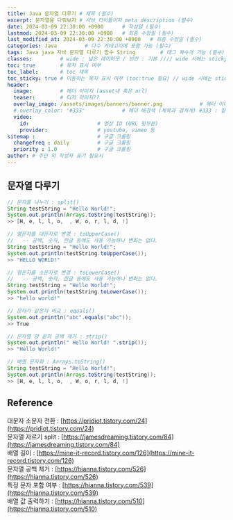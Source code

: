 ```yaml
---
title: Java 문자열 다루기 # 제목 (필수)
excerpt: 문자열을 다뤄보자 # 서브 타이틀이자 meta description (필수)
date: 2024-03-09 22:30:00 +0900      # 작성일 (필수)
lastmod: 2024-03-09 22:30:00 +0900   # 최종 수정일 (필수)
last_modified_at: 2024-03-09 22:30:00 +0900   # 최종 수정일 (필수)
categories: Java         # 다수 카테고리에 포함 가능 (필수)
tags: Java java 자바 문자열 다루기 함수 String        # 태그 복수개 가능 (필수)
classes:         # wide : 넓은 레이아웃 / 빈칸 : 기본 //// wide 시에는 sticky toc 불가
toc: true        # 목차 표시 여부
toc_label:       # toc 제목
toc_sticky: true # 이동하는 목차 표시 여부 (toc:true 필요) // wide 시에는 sticky toc 불가
header: 
  image:         # 헤더 이미지 (asset내 혹은 url)
  teaser:        # 티저 이미지??
  overlay_image: /assets/images/banners/banner.png            # 헤더 이미지 (제목과 겹치게)
  # overlay_color: '#333'            # 헤더 배경색 (제목과 겹치게) #333 : 짙은 회색 (필수)
  video:
    id:                      # 영상 ID (URL 뒷부분)
    provider:                # youtube, vimeo 등
sitemap :                    # 구글 크롤링
  changefreq : daily         # 구글 크롤링
  priority : 1.0             # 구글 크롤링
author: # 주인 외 작성자 표기 필요시
---
```

<!--postNo: 20240309_002-->

## 문자열 다루기  

```java
// 문자를 나누기 : split()
String testString = "Hello World!";
System.out.println(Arrays.toString(testString));
>> [H, e, l, l, o,  , W, o, r, l, d, !]

// 영문자를 대문자로 변경 : toUpperCase()
//   -- 공백, 숫자, 한글 등에도 사용 가능하나 변화는 없다.
String testString = "Hello World!";
System.out.println(testString.toUpperCase());
>> "HELLO WORLD!"

// 영문자를 소문자로 변경 : toLowerCase()
//   -- 공백, 숫자, 한글 등에도 사용 가능하나 변화는 없다.
String testString = "Hello World!";
System.out.println(testString.toLowerCase());
>> "hello world!"

// 문자가 같은지 비교 : equals()
System.out.println("abc".equals("abc"));
>> True

// 문자열 양 끝의 공백 제거 : strip()
System.out.println(" Hello World! ".strip());
>> "Hello World!"

// 배열 문자화 : Arrays.toString()
String testString = "Hello World!";
System.out.println(Arrays.toString(testString));
>> [H, e, l, l, o,  , W, o, r, l, d, !]
```


## Reference  

대문자 소문자 전환 : [https://pridiot.tistory.com/24](https://pridiot.tistory.com/24)  
문자열 자르기 split : [https://jamesdreaming.tistory.com/84](https://jamesdreaming.tistory.com/84)  
배열 길이 : [https://mine-it-record.tistory.com/126](https://mine-it-record.tistory.com/126)  
문자열 공백 제거 : [https://hianna.tistory.com/526](https://hianna.tistory.com/526)  
특정 문자 포함 여부 : [https://hianna.tistory.com/539](https://hianna.tistory.com/539)  
배열 값 출력하기 : [https://hianna.tistory.com/510](https://hianna.tistory.com/510)  